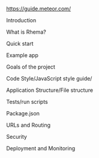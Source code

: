 https://guide.meteor.com/

Introduction

What is Rhema?

Quick start

Example app

Goals of the project

Code Style/JavaScript style guide/

Application Structure/File structure

Tests/run scripts

Package.json

URLs and Routing

Security

Deployment and Monitoring
